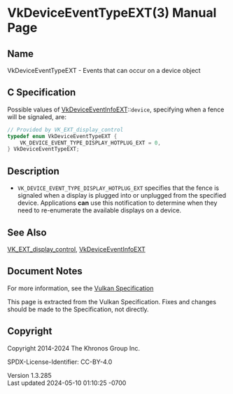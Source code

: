 # VkDeviceEventTypeEXT(3) Manual Page

## Name

VkDeviceEventTypeEXT - Events that can occur on a device object



## <a href="#_c_specification" class="anchor"></a>C Specification

Possible values of
[VkDeviceEventInfoEXT](https://registry.khronos.org/vulkan/specs/1.3-extensions/man/html/VkDeviceEventInfoEXT.html)::`device`, specifying
when a fence will be signaled, are:

``` c
// Provided by VK_EXT_display_control
typedef enum VkDeviceEventTypeEXT {
    VK_DEVICE_EVENT_TYPE_DISPLAY_HOTPLUG_EXT = 0,
} VkDeviceEventTypeEXT;
```

## <a href="#_description" class="anchor"></a>Description

- `VK_DEVICE_EVENT_TYPE_DISPLAY_HOTPLUG_EXT` specifies that the fence is
  signaled when a display is plugged into or unplugged from the
  specified device. Applications **can** use this notification to
  determine when they need to re-enumerate the available displays on a
  device.

## <a href="#_see_also" class="anchor"></a>See Also

[VK_EXT_display_control](https://registry.khronos.org/vulkan/specs/1.3-extensions/man/html/VK_EXT_display_control.html),
[VkDeviceEventInfoEXT](https://registry.khronos.org/vulkan/specs/1.3-extensions/man/html/VkDeviceEventInfoEXT.html)

## <a href="#_document_notes" class="anchor"></a>Document Notes

For more information, see the <a
href="https://registry.khronos.org/vulkan/specs/1.3-extensions/html/vkspec.html#VkDeviceEventTypeEXT"
target="_blank" rel="noopener">Vulkan Specification</a>

This page is extracted from the Vulkan Specification. Fixes and changes
should be made to the Specification, not directly.

## <a href="#_copyright" class="anchor"></a>Copyright

Copyright 2014-2024 The Khronos Group Inc.

SPDX-License-Identifier: CC-BY-4.0

Version 1.3.285  
Last updated 2024-05-10 01:10:25 -0700
